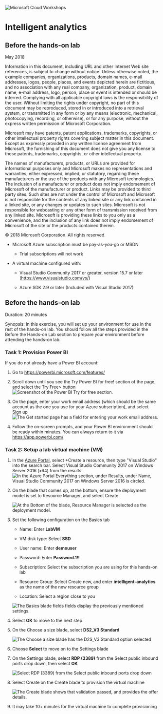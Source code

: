 ![](https://github.com/Microsoft/MCW-Template-Cloud-Workshop/raw/master/Media/ms-cloud-workshop.png "Microsoft Cloud Workshops")

# Intelligent analytics   
## Before the hands-on lab   
May 2018


Information in this document, including URL and other Internet Web site references, is subject to change without notice. Unless otherwise noted, the example companies, organizations, products, domain names, e-mail addresses, logos, people, places, and events depicted herein are fictitious, and no association with any real company, organization, product, domain name, e-mail address, logo, person, place or event is intended or should be inferred. Complying with all applicable copyright laws is the responsibility of the user. Without limiting the rights under copyright, no part of this document may be reproduced, stored in or introduced into a retrieval system, or transmitted in any form or by any means (electronic, mechanical, photocopying, recording, or otherwise), or for any purpose, without the express written permission of Microsoft Corporation.

Microsoft may have patents, patent applications, trademarks, copyrights, or other intellectual property rights covering subject matter in this document. Except as expressly provided in any written license agreement from Microsoft, the furnishing of this document does not give you any license to these patents, trademarks, copyrights, or other intellectual property.

The names of manufacturers, products, or URLs are provided for informational purposes only and Microsoft makes no representations and warranties, either expressed, implied, or statutory, regarding these manufacturers or the use of the products with any Microsoft technologies. The inclusion of a manufacturer or product does not imply endorsement of Microsoft of the manufacturer or product. Links may be provided to third party sites. Such sites are not under the control of Microsoft and Microsoft is not responsible for the contents of any linked site or any link contained in a linked site, or any changes or updates to such sites. Microsoft is not responsible for webcasting or any other form of transmission received from any linked site. Microsoft is providing these links to you only as a convenience, and the inclusion of any link does not imply endorsement of Microsoft of the site or the products contained therein.

© 2018 Microsoft Corporation. All rights reserved.

- Microsoft Azure subscription must be pay-as-you-go or MSDN

  - Trial subscriptions will not work

- A virtual machine configured with:

  - Visual Studio Community 2017 or greater, version 15.7 or later (<https://www.visualstudio.com/vs/>)

  - Azure SDK 2.9 or later (Included with Visual Studio 2017)

## Before the hands-on lab

Duration: 20 minutes

Synopsis: In this exercise, you will set up your environment for use in the rest of the hands-on lab. You should follow all the steps provided in the Before the Hands-on Lab section to prepare your environment before attending the hands-on lab.

### Task 1: Provision Power BI

If you do not already have a Power BI account:

1.  Go to <https://powerbi.microsoft.com/features/>

2.  Scroll down until you see the Try Power BI for free! section of the page, and select the Try Free\> button ![Screenshot of the Power BI Try for free section.](media/setup3.png 'Power BI Try for free section')

3.  On the page, enter your work email address (which should be the same account as the one you use for your Azure subscription), and select Sign up ![The Get started page has a field for entering your work email address.](media/setup4.png 'Get started page')

4.  Follow the on-screen prompts, and your Power BI environment should be ready within minutes. You can always return to it via <https://app.powerbi.com/>

### Task 2: Setup a lab virtual machine (VM)

1.  In the [Azure Portal](https://portal.azure.com/), select +Create a resource, then type "Visual Studio" into the search bar. Select Visual Studio Community 2017 on Windows Server 2016 (x64) from the results. ![In the Azure Portal Everything section, under Results, under Name, Visual Studio Community 2017 on Windows Server 2016 is circled.](media/setup5.png 'Azure Portal Everything section')

2.  On the blade that comes up, at the bottom, ensure the deployment model is set to Resource Manager, and select Create

    ![At the Bottom of the blade, Resource Manager is selected as the deployment model.](media/setup6.png 'Bottom of the blade')

3.  Set the following configuration on the Basics tab

    - Name: Enter **LabVM**

    - VM disk type: Select **SSD**

    - User name: Enter **demouser**

    - Password: Enter **Password.1!!**

    - Subscription: Select the subscription you are using for this hands-on lab

    - Resource Group: Select Create new, and enter **intelligent-analytics** as the name of the new resource group

    - Location: Select a region close to you

    ![The Basics blade fields fields display the previously mentioned settings.](media/setup7.png 'Basics blade')

4.  Select **OK** to move to the next step

5.  On the Choose a size blade, select **DS2_V3 Standard**

    ![The Choose a size blade has the D2S_V3 Standard option selected](media/setup-vm-size.png 'Choose a size blade')

6.  Choose **Select** to move on to the Settings blade

7.  On the Settings blade, select **RDP (3389)** from the Select public inbound ports drop down, then select **OK**

    ![Select RDP (3389) from the Select public inbound ports drop down](media/setup-vm-settings.png 'Setting blade')

8.  Select Create on the Create blade to provision the virtual machine

    ![The Create blade shows that validation passed, and provides the offer details.](media/setup9.png 'Create blade')

9.  It may take 10+ minutes for the virtual machine to complete provisioning
